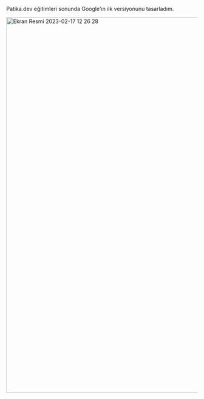 Patika.dev eğitimleri sonunda Google'ın ilk versiyonunu tasarladım.

<img width="988" alt="Ekran Resmi 2023-02-17 12 26 28" src="https://user-images.githubusercontent.com/106467744/219607463-46b555b8-4ca5-4f53-8c1a-55d5f6efa3cb.png">
